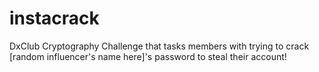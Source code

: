 # instacrack
DxClub Cryptography Challenge that tasks members with trying to crack [random influencer's name here]'s password to steal their account!
